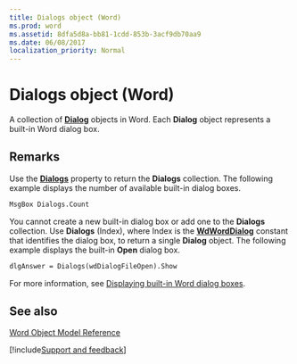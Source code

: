 ```yaml
---
title: Dialogs object (Word)
ms.prod: word
ms.assetid: 8dfa5d8a-bb81-1cdd-853b-3acf9db70aa9
ms.date: 06/08/2017
localization_priority: Normal
---
```



# Dialogs object (Word)

A collection of  **[Dialog](Word.Dialog.md)** objects in Word. Each **Dialog** object represents a built-in Word dialog box.


## Remarks

Use the  **[Dialogs](Word.Application.Dialogs.md)** property to return the **Dialogs** collection. The following example displays the number of available built-in dialog boxes.


```vb
MsgBox Dialogs.Count
```

You cannot create a new built-in dialog box or add one to the  **Dialogs** collection. Use **Dialogs** (Index), where Index is the **[WdWordDialog](Word.WdWordDialog.md)** constant that identifies the dialog box, to return a single **Dialog** object. The following example displays the built-in **Open** dialog box.




```vb
dlgAnswer = Dialogs(wdDialogFileOpen).Show
```

For more information, see [Displaying built-in Word dialog boxes](../word/Concepts/Customizing-Word/displaying-built-in-word-dialog-boxes.md).


## See also


[Word Object Model Reference](overview/Word/object-model.md)

[!include[Support and feedback](~/includes/feedback-boilerplate.md)]